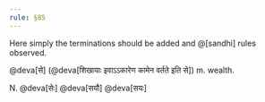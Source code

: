 ```yaml
---
rule: §85
---
```


Here simply the terminations should be added and @[sandhi] rules observed.

@deva[से] (@deva[शिखायाः इवाऽऽकारेण कामेन वर्तते इति से]) m. wealth.

N. @deva[सेः] @deva[सयौ] @deva[सयः]